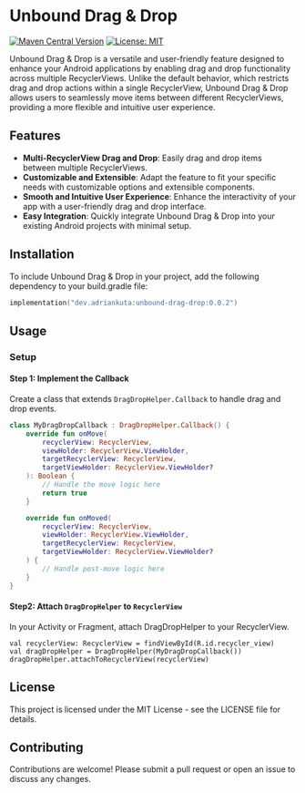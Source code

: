 # Unbound Drag & Drop
[![Maven Central Version](https://img.shields.io/maven-central/v/dev.adriankuta/unbound-drag-drop?style=plastic)](https://central.sonatype.com/artifact/dev.adriankuta/unbound-drag-drop)
[![License: MIT](https://img.shields.io/github/license/AdrianKuta/Unbound-Drag-Drop?style=plastic)](https://github.com/AdrianKuta/Unbound-Drag-Drop/blob/master/LICENSE)


Unbound Drag & Drop is a versatile and user-friendly feature designed to enhance your Android applications by enabling drag and drop functionality across multiple RecyclerViews. Unlike the default behavior, which restricts drag and drop actions within a single RecyclerView, Unbound Drag & Drop allows users to seamlessly move items between different RecyclerViews, providing a more flexible and intuitive user experience.

## Features

- **Multi-RecyclerView Drag and Drop**: Easily drag and drop items between multiple RecyclerViews.
- **Customizable and Extensible**: Adapt the feature to fit your specific needs with customizable options and extensible components.
- **Smooth and Intuitive User Experience**: Enhance the interactivity of your app with a user-friendly drag and drop interface.
- **Easy Integration**: Quickly integrate Unbound Drag & Drop into your existing Android projects with minimal setup.

## Installation

To include Unbound Drag & Drop in your project, add the following dependency to your build.gradle file:

```kotlin
implementation("dev.adriankuta:unbound-drag-drop:0.0.2")
```

## Usage

### Setup

#### Step 1: Implement the Callback

Create a class that extends `DragDropHelper.Callback` to handle drag and drop events.

```kotlin
class MyDragDropCallback : DragDropHelper.Callback() {
    override fun onMove(
        recyclerView: RecyclerView,
        viewHolder: RecyclerView.ViewHolder,
        targetRecyclerView: RecyclerView,
        targetViewHolder: RecyclerView.ViewHolder?
    ): Boolean {
        // Handle the move logic here
        return true
    }

    override fun onMoved(
        recyclerView: RecyclerView,
        viewHolder: RecyclerView.ViewHolder,
        targetRecyclerView: RecyclerView,
        targetViewHolder: RecyclerView.ViewHolder?
    ) {
        // Handle post-move logic here
    }
}
```

#### Step2: Attach `DragDropHelper` to `RecyclerView`

In your Activity or Fragment, attach DragDropHelper to your RecyclerView.

```
val recyclerView: RecyclerView = findViewById(R.id.recycler_view)
val dragDropHelper = DragDropHelper(MyDragDropCallback())
dragDropHelper.attachToRecyclerView(recyclerView)
```

## License
This project is licensed under the MIT License - see the LICENSE file for details.

## Contributing
Contributions are welcome! Please submit a pull request or open an issue to discuss any changes.
